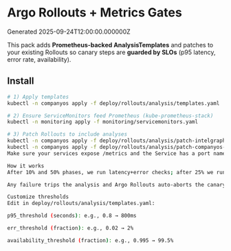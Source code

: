 # Argo Rollouts + Metrics Gates

Generated 2025-09-24T12:00:00.000000Z

This pack adds **Prometheus-backed AnalysisTemplates** and patches to your existing Rollouts so canary steps are **guarded by SLOs** (p95 latency, error rate, availability).

## Install

```bash
# 1) Apply templates
kubectl -n companyos apply -f deploy/rollouts/analysis/templates.yaml

# 2) Ensure ServiceMonitors feed Prometheus (kube-prometheus-stack)
kubectl -n monitoring apply -f monitoring/servicemonitors.yaml

# 3) Patch Rollouts to include analyses
kubectl -n companyos apply -f deploy/rollouts/analysis/patch-intelgraph-api.yaml
kubectl -n companyos apply -f deploy/rollouts/analysis/patch-companyos-console.yaml
Make sure your services expose /metrics and the Service has a port named http used by the ServiceMonitor.

How it works
After 10% and 50% phases, we run latency+error checks; after 25% we run availability.

Any failure trips the analysis and Argo Rollouts auto-aborts the canary (stays on stable).

Customize thresholds
Edit in deploy/rollouts/analysis/templates.yaml:

p95_threshold (seconds): e.g., 0.8 → 800ms

err_threshold (fraction): e.g., 0.02 → 2%

availability_threshold (fraction): e.g., 0.995 → 99.5%
```
